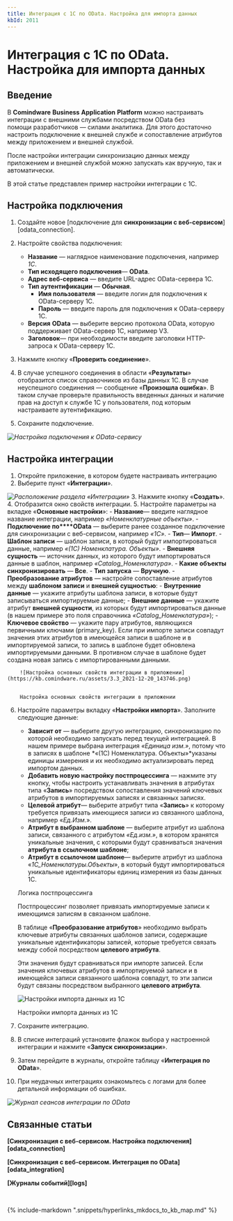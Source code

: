 ```yaml
---
title: Интеграция с 1С по OData. Настройка для импорта данных
kbId: 2011
---
```


# Интеграция с 1С по OData. Настройка для импорта данных

## Введение

В **Comindware** **Business** **Application** **Platform** можно настраивать интеграции с внешними службами посредством OData без помощи разработчиков — силами аналитика. Для этого достаточно настроить подключение к внешней службе и сопоставление атрибутов между приложением и внешней службой.

После настройки интеграции синхронизацию данных между приложением и внешней службой можно запускать как вручную, так и автоматически.

В этой статье представлен пример настройки интеграции с 1С.

## Настройка подключения

1. Создайте новое [подключение для **синхронизации с веб-сервисом**][odata_connection].
2. Настройте свойства подключения:

    - **Название** — наглядное наименование подключения, например *1С*.
    - **Тип исходящего подключения**— **OData**.
    - **Адрес веб-сервиса** — введите URL-адрес OData-сервера 1C.
    - **Тип аутентификации** — **Обычная**.
        - **Имя пользователя** — введите логин для подключения к OData-серверу 1C.
        - **Пароль** — введите пароль для подключения к OData-серверу 1C.
    - **Версия** **OData** — выберите версию протокола OData, которую поддерживает OData-сервер 1C, например V3.
    - **Заголовок**— при необходимости введите заголовки HTTP-запроса к OData-серверу 1C.
3. Нажмите кнопку «**Проверить соединение**».
4. В случае успешного соединения в области «**Результаты**» отобразится список справочников из базы данных 1С. В случае неуспешного соединения — сообщение «**Произошла ошибка**». В таком случае проверьте правильность введенных данных и наличие прав на доступ к службе 1С у пользователя, под которым настраиваете аутентификацию.
5. Сохраните подключение.   

_![Настройка подключения к OData-сервису](https://kb.comindware.ru/assets/3.1_2021-12-16_183857.png)_

## Настройка интеграции

1. Откройте приложение, в котором будете настраивать интеграцию
2. Выберите пункт «**Интеграции**». 

_![Расположение раздела «Интеграции»](https://kb.comindware.ru/assets/3.2_2021-12-20_162559.png)_
3. Нажмите кнопку «**Создать**».
4. Отобразится окно свойств интеграции.
5. Настройте параметры на вкладке «**Основные настройки**»: 
    - **Название**— введите наглядное название интеграции, например *«Номенклатурные объекты»*.
    - **Подключение по****OData** — выберите ранее созданное подключение для синхронизации с веб-сервисом, например *«1С»*.
    - **Тип**— **Импорт**.
    - **Шаблон записи** — шаблон записи, в который будут импортироваться данные, например *«(1С) Номенклатура. Объекты»*.
    - **Внешняя сущность** — источник данных, из которого будут импортироваться данные в шаблон, например *«Catalog\_Номенклатура»*.
    - **Какие объекты синхронизировать** — **Все**.
    - **Тип запуска** — **Вручную**.
    - **Преобразование атрибутов** — настройте сопоставление атрибутов между **шаблоном записи** и **внешней сущностью**:
        - **Внутренние данные** — укажите атрибуты шаблона записи, в которые будут записываться импортируемые данные;
        - **Внешние данные** — укажите атрибут **внешней сущности**, из которых будут импортироваться данные (в нашем примере это поля справочника *«Catalog\_Номенклатура»*);
        - **Ключевое свойство** — укажите пару атрибутов, являющихся первичными ключами (primary\_key). Если при импорте записи совпадут значения этих атрибутов в имеющейся записи в шаблоне и в импортируемой записи, то запись в шаблоне будет обновлена импортируемыми данными. В противном случае в шаблоне будет создана новая запись с импортированными данными.
        
        ![Настройка основных свойств интеграции в приложении](https://kb.comindware.ru/assets/3.3_2021-12-20_143746.png)
        
        
        Настройка основных свойств интеграции в приложении
6. Настройте параметры вкладку «**Настройки импорта**». Заполните следующие данные: 
    - **Зависит от** — выберите другую интеграцию, синхронизацию по которой необходимо запускать перед текущей интеграцией. В нашем примере выбрана интеграция *«Единица изм.»*, потому что в записях в шаблоне *«(1С) Номенклатура. Объекты»*указаны единицы измерения и их необходимо актуализировать перед импортом данных.
    - **Добавить новую настройку постпроцессинга** — нажмите эту кнопку, чтобы настроить устанавливать значения в атрибутах типа «**Запись**» посредством сопоставления значений ключевых атрибутов в импортируемых записях и связанных записях.
    - **Целевой атрибут**— выберите атрибут типа «**Запись**» к которому требуется привязать имеющиеся записи из связанного шаблона, например «*Ед.Изм.*».
    - **Атрибут в выбранном шаблоне** — выберите атрибут из шаблона записи, связанного с атрибутом *«Ед.изм.»*, в котором хранятся уникальные значения, с которыми будут сравниваться значения **атрибута в ссылочном шаблоне**;
    - **Атрибут в ссылочном шаблоне**— выберите атрибут из шаблона «*1С\_Номенклатуры.Объекты*», в который будут импортироваться уникальные идентификаторы единиц измерения из базы данных 1C.
    
    Логика постпроцессинга
    
    
    Постпроцессинг позволяет привязать импортируемые записи к имеющимся записям в связанном шаблоне.
    
    
    В таблице «**Преобразование атрибутов**» необходимо выбрать ключевые атрибуты связанных шаблонов записи, содержащие уникальные идентификаторы записей, которые требуется связать между собой посредством **целевого атрибута**.
    
    
    Эти значения будут сравниваться при импорте записей. Если значения ключевых атрибутов в импортируемой записи и в имеющейся записи связанного шаблона совпадут, то эти записи будут связаны посредством выбранного **целевого атрибута**.
    
    
    
    
    ![Настройки импорта данных из 1C](https://kb.comindware.ru/assets/3.4_2021-12-20_153936.png)
    
    
    Настройки импорта данных из 1C
7. Сохраните интеграцию.
8. В списке интеграций установите флажок выбора у настроенной интеграции и нажмите «**Запуск синхронизации**».
9. Затем перейдите в журналы, откройте таблицу «**Интеграция по OData**».
10. При неудачных интеграциях ознакомьтесь с логами для более детальной информации об ошибках.

_![Журнал сеансов интеграции по OData](https://kb.comindware.ru/assets/2022-02-15_09h13_27.png)_

## Связанные статьи

**[Синхронизация с веб-сервисом. Настройка подключения][odata_connection]**

**[Синхронизация с веб-сервисом. Интеграция по OData][odata_integration]**

**[Журналы событий][logs]**



 

{% include-markdown ".snippets/hyperlinks_mkdocs_to_kb_map.md" %}
